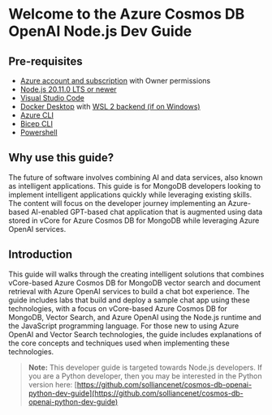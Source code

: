 # Welcome to the Azure Cosmos DB OpenAI Node.js Dev Guide

## Pre-requisites

- [Azure account and subscription](https://azure.microsoft.com/free/) with Owner permissions
- [Node.js 20.11.0 LTS or newer](https://nodejs.org/)
- [Visual Studio Code](https://code.visualstudio.com/download)
- [Docker Desktop](https://www.docker.com/products/docker-desktop/) with [WSL 2 backend (if on Windows)](https://learn.docker.com/desktop/wsl/)
- [Azure CLI](https://learn.microsoft.com/cli/azure/install-azure-cli)
- [Bicep CLI](https://learn.microsoft.com/azure/azure-resource-manager/bicep/install#install-manually)
- [Powershell](https://learn.microsoft.com/powershell/scripting/install/installing-powershell?view=powershell-7.3)

## Why use this guide?

The future of software involves combining AI and data services, also known as intelligent applications. This guide is for MongoDB developers looking to implement intelligent applications quickly while leveraging existing skills. The content will focus on the developer journey implementing an Azure-based AI-enabled GPT-based chat application that is augmented using data stored in vCore for Azure Cosmos DB for MongoDB while leveraging Azure OpenAI services.

## Introduction

This guide will walks through the creating intelligent solutions that combines vCore-based Azure Cosmos DB for MongoDB vector search and document retrieval with Azure OpenAI services to build a chat bot experience. The guide includes labs that build and deploy a sample chat app using these technologies, with a focus on vCore-based Azure Cosmos DB for MongoDB, Vector Search, and Azure OpenAI using the Node.js runtime and the JavaScript programming language. For those new to using Azure OpenAI and Vector Search technologies, the guide includes explanations of the core concepts and techniques used when implementing these technologies.

> **Note:** This developer guide is targeted towards Node.js developers. If you are a Python developer, then you may be interested in the Python version here: [https://github.com/solliancenet/cosmos-db-openai-python-dev-guide](https://github.com/solliancenet/cosmos-db-openai-python-dev-guide)